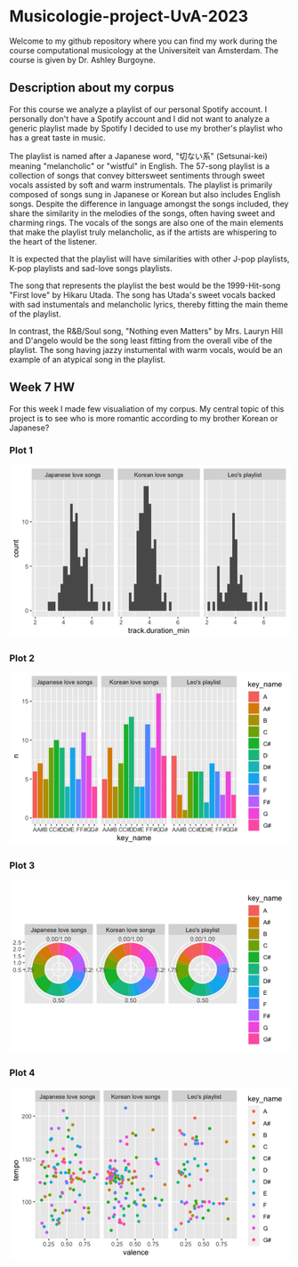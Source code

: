 # Musicologie-project-UvA-2023
Welcome to my github repository where you can find my work during the course computational musicology at the Universiteit van Amsterdam. The course is given by Dr. Ashley Burgoyne.

## Description about my corpus
For this course we analyze a playlist of our personal Spotify account. I personally don't have a Spotify account and I did not want to analyze a generic playlist made by Spotify I decided to use my brother's playlist who has a great taste in music.

The playlist is named after a Japanese word, "切ない系" (Setsunai-kei) meaning "melancholic" or "wistful" in English. The 57-song playlist is a collection of songs that convey bittersweet sentiments through sweet vocals assisted by soft and warm instrumentals. The playlist is primarily composed of songs sung in Japanese or Korean but also includes English songs. Despite the difference in language amongst the songs included, they share the similarity in the melodies of the songs, often having sweet and charming rings. The vocals of the songs are also one of the main elements that make the playlist truly melancholic, as if the artists are whispering to the heart of the listener. 

It is expected that the playlist will have similarities with other J-pop playlists, K-pop playlists and sad-love songs playlists.

The song that represents the playlist the best would be the 1999-Hit-song "First love" by Hikaru Utada. The song has Utada's sweet vocals backed with sad instumentals and melancholic lyrics, thereby fitting the main theme of the playlist. 

In contrast, the R&B/Soul song, "Nothing even Matters" by Mrs. Lauryn Hill and D'angelo would be the song least fitting from the overall vibe of the playlist. The song having jazzy instumental with warm vocals, would be an example of an atypical song in the playlist.

## Week 7 HW
For this week I made few visualiation of my corpus. My central topic of this project is to see who is more romantic according to my brother Korean or Japanese?

### Plot 1
![Duration of songs](https://github.com/TaikiLazos/Musicologie-project-UvA-2023/blob/main/plots/distribution%20of%20duration.png)

### Plot 2
![Keys (Bar)](https://github.com/TaikiLazos/Musicologie-project-UvA-2023/blob/main/plots/keys%20in%20bar%20plot.png)

### Plot 3
![Keys (Donut)](https://github.com/TaikiLazos/Musicologie-project-UvA-2023/blob/main/plots/keys%20in%20donut%20chart.png)

### Plot 4
![Multivariate](https://github.com/TaikiLazos/Musicologie-project-UvA-2023/blob/main/plots/multivariate%20plot.png)
